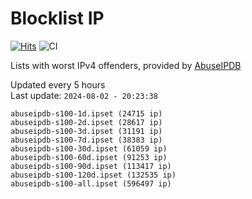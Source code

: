 # Blocklist IP

[![Hits](https://hits.seeyoufarm.com/api/count/incr/badge.svg?url=https%3A%2F%2Fgithub.com%2Fborestad%2Fblocklist-ip%2F&count_bg=%2379C83D&title_bg=%23555555&icon=&icon_color=%23E7E7E7&title=hits&edge_flat=false)](https://hits.seeyoufarm.com)  ![CI](https://img.shields.io/github/workflow/status/borestad/blocklist-ip/CI?style=flat-square)

Lists with worst IPv4 offenders, provided by [AbuseIPDB](https://www.abuseipdb.com/)

<!-- FOOTER-PLACEHOLDER -->
Updated every 5 hours<br>
Last update: `2024-08-02 - 20:23:38`
```
abuseipdb-s100-1d.ipset (24715 ip)
abuseipdb-s100-2d.ipset (28617 ip)
abuseipdb-s100-3d.ipset (31191 ip)
abuseipdb-s100-7d.ipset (38383 ip)
abuseipdb-s100-30d.ipset (61059 ip)
abuseipdb-s100-60d.ipset (91253 ip)
abuseipdb-s100-90d.ipset (113417 ip)
abuseipdb-s100-120d.ipset (132535 ip)
abuseipdb-s100-all.ipset (596497 ip)
```
